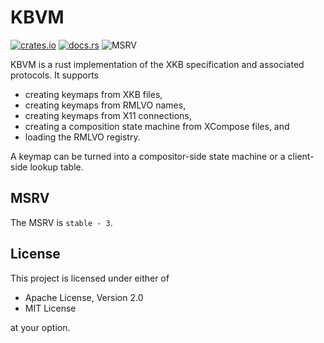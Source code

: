 # KBVM

[![crates.io](https://img.shields.io/crates/v/kbvm.svg)](http://crates.io/crates/kbvm)
[![docs.rs](https://docs.rs/kbvm/badge.svg)](http://docs.rs/kbvm)
![MSRV](https://img.shields.io/crates/msrv/kbvm)

KBVM is a rust implementation of the XKB specification and associated protocols. It
supports

- creating keymaps from XKB files,
- creating keymaps from RMLVO names,
- creating keymaps from X11 connections,
- creating a composition state machine from XCompose files, and
- loading the RMLVO registry.

A keymap can be turned into a compositor-side state machine or a client-side lookup table.

## MSRV

The MSRV is `stable - 3`.

## License

This project is licensed under either of

- Apache License, Version 2.0
- MIT License

at your option.
